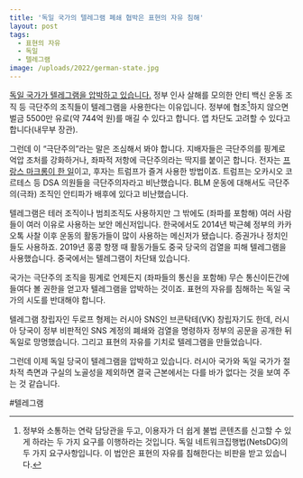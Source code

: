 ```yaml
---
title: '독일 국가의 텔레그램 폐쇄 협박은 표현의 자유 침해'
layout: post
tags: 
  - 표현의 자유
  - 독일
  - 텔레그램
image: /uploads/2022/german-state.jpg
---
```




[독일 국가가 텔레그램을 압박하고 있습니다.][1] 정부 인사 살해를 모의한 안티 백신 운동 조직 등 극단주의 조직들이 텔레그램을 사용한다는 이유입니다. 정부에 협조[^fn]하지 않으면 벌금 5500만 유로(약 744억 원)를 매길 수 있다고 합니다. 앱 차단도 고려할 수 있다고 합니다(내무부 장관).

[^fn]: 정부와 소통하는 연락 담당관을 두고, 이용자가 더 쉽게 불법 콘텐츠를 신고할 수 있게 하라는 두 가지 요구를 이행하라는 것입니다. 독일 네트워크집행법(NetsDG)의 두 가지 요구사항입니다. 이 법안은 표현의 자유를 침해한다는 비판을 받고 있습니다.

그런데 이 “극단주의”라는 말은 조심해서 봐야 합니다. 지배자들은 극단주의를 핑계로 억압 조처를 강화하거나, 좌파적 저항에 극단주의라는 딱지를 붙이곤 합니다. 전자는 [프랑스 마크롱이 한 일][2]이고, 후자는 트럼프가 즐겨 사용한 방법이죠. 트럼프는 오카시오 코르테스 등 DSA 의원들을 극단주의자라고 비난했습니다. BLM 운동에 대해서도 극단주의(극좌) 조직인 안티파가 배후에 있다고 비난했습니다.

텔레그램은 테러 조직이나 범죄조직도 사용하지만 그 밖에도 (좌파를 포함해) 여러 사람들이 여러 이유로 사용하는 보안 메신저입니다. 한국에서도 2014년 박근혜 정부의 카카오톡 사찰 이후 운동의 활동가들이 많이 사용하는 메신저가 됐습니다. 증권가나 정치인들도 사용하죠. 2019년 홍콩 항쟁 때 활동가들도 중국 당국의 검열을 피해 텔레그램을 사용했습니다. 중국에서는 텔레그램이 차단돼 있습니다.

국가는 극단주의 조직을 핑계로 언제든지 (좌파들의 통신을 포함해) 무슨 통신이든간에 들여다 볼 권한을 얻고자 텔레그램을 압박하는 것이죠. 표현의 자유를 침해하는 독일 국가의 시도를 반대해야 합니다.

텔레그램 창립자인 두로프 형제는 러시아 SNS인 브콘탁테(VK) 창립자기도 한데, 러시아 당국이 정부 비판적인 SNS 계정의 폐쇄와 검열을 명령하자 정부의 공문을 공개한 뒤 독일로 망명했습니다. 그리고 표현의 자유를 기치로 텔레그램을 만들었습니다. 

그런데 이제 독일 당국이 텔레그램을 압박하고 있습니다. 러시아 국가와 독일 국가가 절차적 측면과 구실의 노골성을 제외하면 결국 근본에서는 다를 바가 없다는 것을 보여 주는 것 같습니다.

#텔레그램

[1]: https://blog.naver.com/tech-plus/222630097047
[2]: https://wspaper.org/article/24547